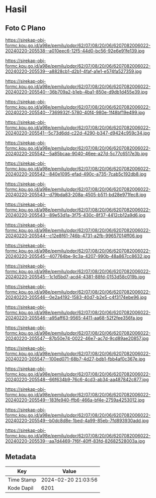 # Hasil

## Foto C Plano

https://sirekap-obj-formc.kpu.go.id/a98e/pemilu/pdpr/62/07/08/20/06/6207082006022-20240220-205538--a010eec6-12f5-44d0-bc56-92e6e91fe139.jpg

https://sirekap-obj-formc.kpu.go.id/a98e/pemilu/pdpr/62/07/08/20/06/6207082006022-20240220-205539--a8828cb1-d2b1-4faf-a1e1-e574fa527359.jpg

https://sirekap-obj-formc.kpu.go.id/a98e/pemilu/pdpr/62/07/08/20/06/6207082006022-20240220-205540--36b709a2-b1eb-4ba1-850e-d9db1d455e39.jpg

https://sirekap-obj-formc.kpu.go.id/a98e/pemilu/pdpr/62/07/08/20/06/6207082006022-20240220-205540--7369932f-5780-40f4-980e-1f48bf19e499.jpg

https://sirekap-obj-formc.kpu.go.id/a98e/pemilu/pdpr/62/07/08/20/06/6207082006022-20240220-205541--5c73d6dd-c22d-4290-b347-d9424c959c34.jpg

https://sirekap-obj-formc.kpu.go.id/a98e/pemilu/pdpr/62/07/08/20/06/6207082006022-20240220-205542--5a85bcaa-9040-46ee-a27d-5c77c6517e3b.jpg

https://sirekap-obj-formc.kpu.go.id/a98e/pemilu/pdpr/62/07/08/20/06/6207082006022-20240220-205542--840e1095-efad-490c-a735-7cab5c192db8.jpg

https://sirekap-obj-formc.kpu.go.id/a98e/pemilu/pdpr/62/07/08/20/06/6207082006022-20240220-205543--d79bda83-208a-4505-b511-bd28e971fec8.jpg

https://sirekap-obj-formc.kpu.go.id/a98e/pemilu/pdpr/62/07/08/20/06/6207082006022-20240220-205543--89e53d1a-3f75-430c-8f37-4412cb12a9d6.jpg

https://sirekap-obj-formc.kpu.go.id/a98e/pemilu/pdpr/62/07/08/20/06/6207082006022-20240220-205544--c12e8f61-746b-4731-a2fb-99657014ff06.jpg

https://sirekap-obj-formc.kpu.go.id/a98e/pemilu/pdpr/62/07/08/20/06/6207082006022-20240220-205545--407764be-9c3a-4207-990b-48a867cc8632.jpg

https://sirekap-obj-formc.kpu.go.id/a98e/pemilu/pdpr/62/07/08/20/06/6207082006022-20240220-205545--1c1d5bd7-acd4-4381-88fd-0153d58c019b.jpg

https://sirekap-obj-formc.kpu.go.id/a98e/pemilu/pdpr/62/07/08/20/06/6207082006022-20240220-205546--0e2a4192-1583-40d7-b2e5-c4f3174ebe96.jpg

https://sirekap-obj-formc.kpu.go.id/a98e/pemilu/pdpr/62/07/08/20/06/6207082006022-20240220-205546--a95aff63-9565-4411-aa68-52f2fee356fa.jpg

https://sirekap-obj-formc.kpu.go.id/a98e/pemilu/pdpr/62/07/08/20/06/6207082006022-20240220-205547--87b50e74-0022-46e7-ac7d-9cd89ae20857.jpg

https://sirekap-obj-formc.kpu.go.id/a98e/pemilu/pdpr/62/07/08/20/06/6207082006022-20240220-205547--100ed071-68b7-4d27-bdb1-fbb4af0c367e.jpg

https://sirekap-obj-formc.kpu.go.id/a98e/pemilu/pdpr/62/07/08/20/06/6207082006022-20240220-205548--66f634b9-76c6-4cd3-ab34-aa487842c877.jpg

https://sirekap-obj-formc.kpu.go.id/a98e/pemilu/pdpr/62/07/08/20/06/6207082006022-20240220-205549--183fe940-ffb6-466a-bf4e-2759a4253012.jpg

https://sirekap-obj-formc.kpu.go.id/a98e/pemilu/pdpr/62/07/08/20/06/6207082006022-20240220-205549--b0dc8d8e-1bed-4a99-85eb-7fd893930add.jpg

https://sirekap-obj-formc.kpu.go.id/a98e/pemilu/pdpr/62/07/08/20/06/6207082006022-20240220-205539--aa7d4469-7f6f-40ff-83fd-82682528003a.jpg


## Metadata

| Key        | Value               |
| ---------- | ------------------- |
| Time Stamp | 2024-02-20 21:03:56 |
| Kode Dapil | 6201                |



